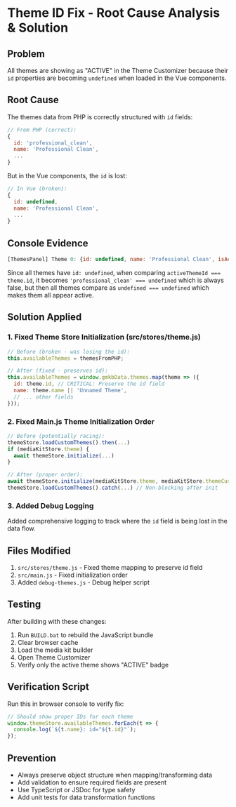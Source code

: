 # Theme ID Fix - Root Cause Analysis & Solution

## Problem
All themes are showing as "ACTIVE" in the Theme Customizer because their `id` properties are becoming `undefined` when loaded in the Vue components.

## Root Cause
The themes data from PHP is correctly structured with `id` fields:
```javascript
// From PHP (correct):
{
  id: 'professional_clean',
  name: 'Professional Clean',
  ...
}
```

But in the Vue components, the `id` is lost:
```javascript
// In Vue (broken):
{
  id: undefined,
  name: 'Professional Clean',
  ...
}
```

## Console Evidence
```javascript
[ThemesPanel] Theme 0: {id: undefined, name: 'Professional Clean', isActive: false, comparison: '"professional_clean" === "undefined"'}
```

Since all themes have `id: undefined`, when comparing `activeThemeId === theme.id`, it becomes `'professional_clean' === undefined` which is always false, but then all themes compare as `undefined === undefined` which makes them all appear active.

## Solution Applied

### 1. Fixed Theme Store Initialization (src/stores/theme.js)
```javascript
// Before (broken - was losing the id):
this.availableThemes = themesFromPHP;

// After (fixed - preserves id):
this.availableThemes = window.gmkbData.themes.map(theme => ({
  id: theme.id, // CRITICAL: Preserve the id field
  name: theme.name || 'Unnamed Theme',
  // ... other fields
}));
```

### 2. Fixed Main.js Theme Initialization Order
```javascript
// Before (potentially racing):
themeStore.loadCustomThemes().then(...)
if (mediaKitStore.theme) {
  await themeStore.initialize(...)
}

// After (proper order):
await themeStore.initialize(mediaKitStore.theme, mediaKitStore.themeCustomizations);
themeStore.loadCustomThemes().catch(...) // Non-blocking after init
```

### 3. Added Debug Logging
Added comprehensive logging to track where the `id` field is being lost in the data flow.

## Files Modified
1. `src/stores/theme.js` - Fixed theme mapping to preserve id field
2. `src/main.js` - Fixed initialization order
3. Added `debug-themes.js` - Debug helper script

## Testing
After building with these changes:
1. Run `BUILD.bat` to rebuild the JavaScript bundle
2. Clear browser cache
3. Load the media kit builder
4. Open Theme Customizer
5. Verify only the active theme shows "ACTIVE" badge

## Verification Script
Run this in browser console to verify fix:
```javascript
// Should show proper IDs for each theme
window.themeStore.availableThemes.forEach(t => {
  console.log(`${t.name}: id="${t.id}"`);
});
```

## Prevention
- Always preserve object structure when mapping/transforming data
- Add validation to ensure required fields are present
- Use TypeScript or JSDoc for type safety
- Add unit tests for data transformation functions
